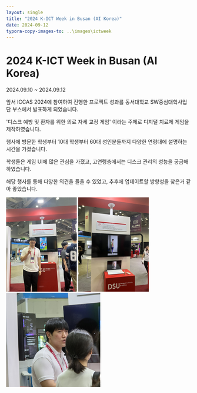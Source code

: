 ```yaml
---
layout: single
title: "2024 K-ICT Week in Busan (AI Korea)"
date: 2024-09-12
typora-copy-images-to: ..\images\ictweek
---
```


# 2024 K-ICT Week in Busan (AI Korea)

2024.09.10 ~ 2024.09.12

앞서 ICCAS 2024에 참여하여 진행한 프로젝트 성과를 동서대학교 SW중심대학사업단 부스에서 발표하게 되었습니다.

'디스크 예방 및 환자를 위한 의료 자세 교정 게임' 이라는 주제로 디지털 치료제 게임을 제작하였습니다.

행사에 방문한 학생부터 10대 학생부터 60대 성인분들까지 다양한 연령대에 설명하는 시간을 가졌습니다.

학생들은 게임 UI에 많은 관심을 가졌고, 고연령층에서는 디스크 관리의 성능을 궁금해 하였습니다.

해당 행사를 통해 다양한 의견을 들을 수 있었고, 추후에 업데이트할 방향성을 찾은거 같아 좋았습니다.

<img src="..\images\ictweek\IMG_8491.JPEG" alt="IMG_8491" style="zoom:25%;" />

<img src="..\images\ictweek\IMG_8505.JPEG" alt="IMG_8505" style="zoom:25%;" />

<img src="..\images\ictweek\IMG_8512.JPG" alt="IMG_8512" style="zoom:25%;" />